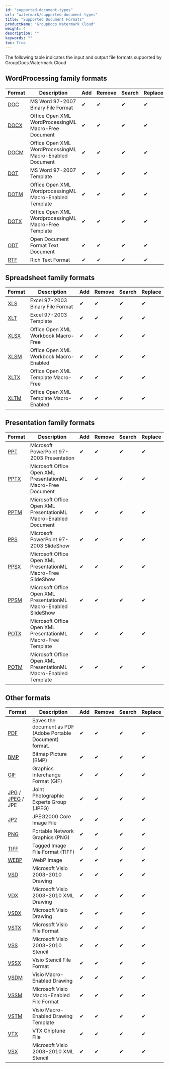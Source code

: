 ```yaml
---
id: "supported-document-types"
url: "watermark/supported-document-types"
title: "Supported Document Formats"
productName: "GroupDocs.Watermark Cloud"
weight: 4
description: ""
keywords: ""
toc: True
---
```


The following table indicates the input and output file formats supported by GroupDocs.Watermark Cloud

## WordProcessing family formats

|Format|Description|Add|Remove|Search|Replace
|---|---|---|---|---|---
|[DOC](https://wiki.fileformat.com/specification/word-processing/doc/)|MS Word 97-2007 Binary File Format|&#10004;|&#10004;|&#10004;|&#10004;
|[DOCX](https://wiki.fileformat.com/specification/word-processing/docx/)|Office Open XML WordProcessingML Macro-Free Document|&#10004;|&#10004;|&#10004;|&#10004;
|[DOCM](https://wiki.fileformat.com/specification/word-processing/docm/)|Office Open XML WordProcessingML Macro-Enabled Document|&#10004;|&#10004;|&#10004;|&#10004;
|[DOT](https://wiki.fileformat.com/specification/word-processing/dot/)|MS Word 97-2007 Template|&#10004;|&#10004;|&#10004;|&#10004;
|[DOTM](https://wiki.fileformat.com/word-processing/dotm/)|Office Open XML WordprocessingML Macro-Enabled Template|&#10004;|&#10004;|&#10004;|&#10004;
|[DOTX](https://wiki.fileformat.com/specification/word-processing/dotx/)|Office Open XML WordprocessingML Macro-Free Template|&#10004;|&#10004;|&#10004;|&#10004;
|[ODT](https://wiki.fileformat.com/specification/word-processing/odt/)|Open Document Format Text Document|&#10004;|&#10004;|&#10004;|&#10004;
|[RTF](https://wiki.fileformat.com/specification/word-processing/rtf/)|Rich Text Format|&#10004;|&#10004;|&#10004;|&#10004;

## Spreadsheet family formats

|Format|Description|Add|Remove|Search|Replace
|---|---|---|---|---|---
|[XLS](https://wiki.fileformat.com/specification/spreadsheet/xls/)|Excel 97-2003 Binary File Format|&#10004;|&#10004;|&#10004;|&#10004;
|[XLT](https://wiki.fileformat.com/specification/spreadsheet/xlt/)|Excel 97-2003 Template|&#10004;|&#10004;|&#10004;|&#10004;
|[XLSX](https://wiki.fileformat.com/specification/spreadsheet/xlsx/)|Office Open XML Workbook Macro-Free|&#10004;|&#10004;|&#10004;|&#10004;
|[XLSM](https://wiki.fileformat.com/specification/spreadsheet/xlsm/)|Office Open XML Workbook Macro-Enabled|&#10004;|&#10004;|&#10004;|&#10004;
|[XLTX](https://wiki.fileformat.com/specification/spreadsheet/xltx/)|Office Open XML Template Macro-Free|&#10004;|&#10004;|&#10004;|&#10004;
|[XLTM](https://wiki.fileformat.com/specification/spreadsheet/xltm/)|Office Open XML Template Macro-Enabled|&#10004;|&#10004;|&#10004;|&#10004;

## Presentation family formats

|Format|Description|Add|Remove|Search|Replace
|---|---|---|---|---|---
|[PPT](https://wiki.fileformat.com/presentation/ppt/)|Microsoft PowerPoint 97-2003 Presentation|&#10004;|&#10004;|&#10004;|&#10004;
|[PPTX](https://wiki.fileformat.com/presentation/pptx/)|Microsoft Office Open XML PresentationML Macro-Free Document|&#10004;|&#10004;|&#10004;|&#10004;
|[PPTM](https://wiki.fileformat.com/presentation/pptm/)|Microsoft Office Open XML PresentationML Macro-Enabled Document|&#10004;|&#10004;|&#10004;|&#10004;
|[PPS](https://wiki.fileformat.com/presentation/pps/)|Microsoft PowerPoint 97-2003 SlideShow|&#10004;|&#10004;|&#10004;|&#10004;
|[PPSX](https://wiki.fileformat.com/presentation/ppsx/)|Microsoft Office Open XML PresentationML Macro-Free SlideShow|&#10004;|&#10004; |&#10004;|&#10004;
|[PPSM](https://wiki.fileformat.com/presentation/ppsm/)|Microsoft Office Open XML PresentationML Macro-Enabled SlideShow|&#10004;|&#10004;|&#10004;|&#10004;
|[POTX](https://wiki.fileformat.com/presentation/potx/)|Microsoft Office Open XML PresentationML Macro-Free Template|&#10004;|&#10004;|&#10004;|&#10004;
|[POTM](https://wiki.fileformat.com/presentation/potm/)|Microsoft Office Open XML PresentationML Macro-Enabled Template|&#10004;|&#10004;|&#10004;|&#10004;

## Other formats

|Format|Description|Add|Remove|Search|Replace
|---|---|---|---|---|---
|[PDF](https://wiki.fileformat.com/view/pdf/)|Saves the document as PDF (Adobe Portable Document) format.|&#10004;|&#10004;|&#10004;|&#10004;
|[BMP](https://wiki.fileformat.com/image/bmp/)|Bitmap Picture (BMP)|&#10004;|&#10004;|&#10004;|&#10004;
|[GIF](https://wiki.fileformat.com/image/gif/)|Graphics Interchange Format (GIF)|&#10004;|&#10004;|&#10004;|&#10004;
|[JPG](https://wiki.fileformat.com/image/jpeg) / [JPEG](https://wiki.fileformat.com/image/jpeg) / JPE  |Joint Photographic Experts Group (JPEG)|&#10004;|&#10004;|&#10004;|&#10004;
|[JP2](https://wiki.fileformat.com/image/jp2/)|JPEG2000 Core Image File|&#10004;|&#10004;|&#10004;|&#10004;
|[PNG](https://wiki.fileformat.com/image/png/)|Portable Network Graphics (PNG)|&#10004;|&#10004;|&#10004;|&#10004;
|[TIFF](https://wiki.fileformat.com/image/tiff/)|Tagged Image File Format (TIFF)|&#10004;|&#10004;|&#10004;|&#10004;
|[WEBP](https://wiki.fileformat.com/image/webp/)|WebP Image|&#10004;|&#10004;|&#10004;|&#10004;
|[VSD](https://wiki.fileformat.com/image/vsd/)|Microsoft Visio 2003-2010 Drawing|&#10004;|&#10004;|&#10004;|&#10004;
|[VDX](https://wiki.fileformat.com/image/vdx/)|Microsoft Visio 2003-2010 XML Drawing|&#10004;|&#10004;|&#10004;|&#10004;
|[VSDX](https://wiki.fileformat.com/image/vsdx/)|Microsoft Visio Drawing|&#10004;|&#10004;|&#10004;|&#10004;
|[VSTX](https://wiki.fileformat.com/image/vstx/)|Microsoft Visio File Format|&#10004;|&#10004;|&#10004;|&#10004;
|[VSS](https://wiki.fileformat.com/image/vss/)|Microsoft Visio 2003-2010 Stencil|&#10004;|&#10004;|&#10004;|&#10004;
|[VSSX](https://wiki.fileformat.com/image/vssx/)|Visio Stencil File Format|&#10004;|&#10004;|&#10004;|&#10004;
|[VSDM](https://wiki.fileformat.com/image/vsdm/)|Visio Macro-Enabled Drawing|&#10004;|&#10004;|&#10004;|&#10004;
|[VSSM](https://wiki.fileformat.com/image/vssm/)|Microsoft Visio Macro-Enabled File Format|&#10004;|&#10004;|&#10004;|&#10004;
|[VSTM](https://wiki.fileformat.com/image/vstm/)|Visio Macro-Enabled Drawing Template|&#10004;|&#10004;|&#10004;|&#10004;
|[VTX](https://wiki.fileformat.com/image/vtx/)|VTX Chiptune File|&#10004;|&#10004;|&#10004;|&#10004;
|[VSX](https://wiki.fileformat.com/image/vsx/)|Microsoft Visio 2003-2010 XML Stencil|&#10004;|&#10004;|&#10004;|&#10004;
